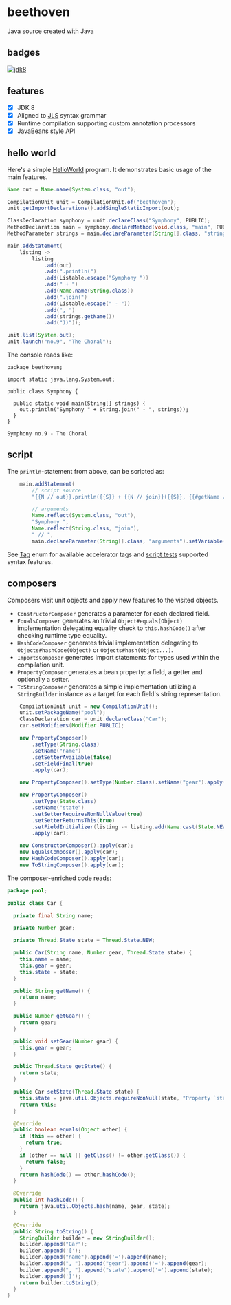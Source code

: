 # beethoven
Java source created with Java

## badges
[![jdk8](https://img.shields.io/badge/jdk-8-blue.svg)](https://shields.io)

## features
 - [x] JDK 8
 - [x] Aligned to [JLS](https://docs.oracle.com/javase/specs/jls/se8/html/jls-19.html) syntax grammar
 - [x] Runtime compilation supporting custom annotation processors
 - [x] JavaBeans style API

## hello world
Here's a simple [HelloWorld](https://github.com/sormuras/beethoven/blob/main/test.integration/test/java/readme/HelloWorld.java)
program. It demonstrates basic usage of the main features.

```java
Name out = Name.name(System.class, "out");

CompilationUnit unit = CompilationUnit.of("beethoven");
unit.getImportDeclarations().addSingleStaticImport(out);

ClassDeclaration symphony = unit.declareClass("Symphony", PUBLIC);
MethodDeclaration main = symphony.declareMethod(void.class, "main", PUBLIC, STATIC);
MethodParameter strings = main.declareParameter(String[].class, "strings");

main.addStatement(
    listing ->
        listing
            .add(out)
            .add(".println(")
            .add(Listable.escape("Symphony "))
            .add(" + ")
            .add(Name.name(String.class))
            .add(".join(")
            .add(Listable.escape(" - "))
            .add(", ")
            .add(strings.getName())
            .add("))"));

unit.list(System.out);
unit.launch("no.9", "The Choral");
```


The console reads like:

```text
package beethoven;

import static java.lang.System.out;

public class Symphony {

  public static void main(String[] strings) {
    out.println("Symphony " + String.join(" - ", strings));
  }
}

Symphony no.9 - The Choral
```

## script

The `println`-statement from above, can be scripted as:
```java
    main.addStatement(
        // script source
        "{{N // out}}.println({{S}} + {{N // join}}({{S}}, {{#getName // of parameter}}))",

        // arguments
        Name.reflect(System.class, "out"),
        "Symphony ",
        Name.reflect(String.class, "join"),
        " // ",
        main.declareParameter(String[].class, "arguments").setVariable(true));
```

See [Tag](https://github.com/sormuras/beethoven/blob/main/com.github.sormuras.beethoven/main/java/com/github/sormuras/beethoven/script/Tag.java)
enum for available accelerator tags and [script tests](https://github.com/sormuras/beethoven/tree/main/test.integration/test/java/test/integration/script)
supported syntax features.

## composers

Composers visit unit objects and apply new features to the visited objects.

- `ConstructorComposer` generates a parameter for each declared field.
- `EqualsComposer` generates an trivial `Object#equals(Object)` implementation
delegating equality check to `this.hashCode()` after checking runtime type
equality.
- `HashCodeComposer` generates trivial implementation delegating to `Objects#hashCode(Object)`
or `Objects#hash(Object...)`.
- `ImportsComposer` generates import statements for types used within the
compilation unit.
- `PropertyComposer` generates a bean property: a field, a getter and optionally
a setter.
- `ToStringComposer` generates a simple implementation utilizing a `StringBuilder`
instance as a target for each field's string representation.

```java
    CompilationUnit unit = new CompilationUnit();
    unit.setPackageName("pool");
    ClassDeclaration car = unit.declareClass("Car");
    car.setModifiers(Modifier.PUBLIC);

    new PropertyComposer()
        .setType(String.class)
        .setName("name")
        .setSetterAvailable(false)
        .setFieldFinal(true)
        .apply(car);

    new PropertyComposer().setType(Number.class).setName("gear").apply(car);

    new PropertyComposer()
        .setType(State.class)
        .setName("state")
        .setSetterRequiresNonNullValue(true)
        .setSetterReturnsThis(true)
        .setFieldInitializer(listing -> listing.add(Name.cast(State.NEW)))
        .apply(car);

    new ConstructorComposer().apply(car);
    new EqualsComposer().apply(car);
    new HashCodeComposer().apply(car);
    new ToStringComposer().apply(car);
```

The composer-enriched code reads:

```java
package pool;

public class Car {

  private final String name;

  private Number gear;

  private Thread.State state = Thread.State.NEW;

  public Car(String name, Number gear, Thread.State state) {
    this.name = name;
    this.gear = gear;
    this.state = state;
  }

  public String getName() {
    return name;
  }

  public Number getGear() {
    return gear;
  }

  public void setGear(Number gear) {
    this.gear = gear;
  }

  public Thread.State getState() {
    return state;
  }

  public Car setState(Thread.State state) {
    this.state = java.util.Objects.requireNonNull(state, "Property `state` requires non `null` values!");
    return this;
  }

  @Override
  public boolean equals(Object other) {
    if (this == other) {
      return true;
    }
    if (other == null || getClass() != other.getClass()) {
      return false;
    }
    return hashCode() == other.hashCode();
  }

  @Override
  public int hashCode() {
    return java.util.Objects.hash(name, gear, state);
  }

  @Override
  public String toString() {
    StringBuilder builder = new StringBuilder();
    builder.append("Car");
    builder.append('[');
    builder.append("name").append('=').append(name);
    builder.append(", ").append("gear").append('=').append(gear);
    builder.append(", ").append("state").append('=').append(state);
    builder.append(']');
    return builder.toString();
  }
}
```
